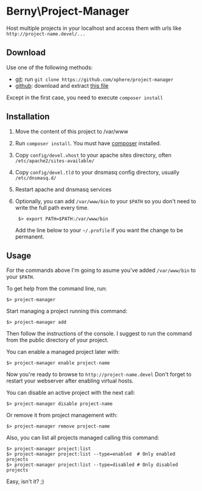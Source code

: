 Berny\Project-Manager
=====================

Host multiple projects in your localhost and access them with urls like `http://project-name.devel/...`

Download
--------
Use one of the following methods:
- [git](https://git-scm.com): run `git clone https://github.com/xphere/project-manager`
- [github](https://github.com/xphere/project-manager): download and extract [this file](https://github.com/xphere/project-manager/archive/master.zip)

Except in the first case, you need to execute `composer install`

Installation
------------
1. Move the content of this project to /var/www
2. Run `composer install`. You must have [composer](https://getcomposer.org/download/) installed.
3. Copy `config/devel.vhost` to your apache sites directory, often `/etc/apache2/sites-available/`
4. Copy `config/devel.tld` to your dnsmasq config directory, usually `/etc/dnsmasq.d/`
5. Restart apache and dnsmasq services
6. Optionally, you can add `/var/www/bin` to your `$PATH` so you don't need to write the full path every time.

        $> export PATH=$PATH:/var/www/bin
    Add the line below to your `~/.profile` if you want the change to be permanent.

Usage
-----

For the commands above I'm going to asume you've added `/var/www/bin` to your `$PATH`.

To get help from the command line, run:

    $> project-manager

Start managing a project running this command:

    $> project-manager add
Then follow the instructions of the console.
I suggest to run the command from the public directory of your project.

You can enable a managed project later with:

    $> project-manager enable project-name

Now you're ready to browse to `http://project-name.devel`
Don't forget to restart your webserver after enabling virtual hosts.

You can disable an active project with the next call:

    $> project-manager disable project-name

Or remove it from project management with:

    $> project-manager remove project-name

Also, you can list all projects managed calling this command:

    $> project-manager project:list
    $> project-manager project:list --type=enabled  # Only enabled projects
    $> project-manager project:list --type=disabled # Only disabled projects

Easy, isn't it? ;)
